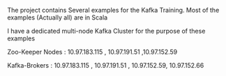 

The project contains Several examples for the Kafka Training.
Most of the examples (Actually all) are in Scala 

I have a dedicated multi-node Kafka Cluster for the purpose of these examples 

Zoo-Keeper Nodes : 
10.97.183.115 , 10.97.191.51 ,10.97.152.59

Kafka-Brokers :
10.97.183.115 , 10.97.191.51 , 10.97.152.59, 10.97.152.66




